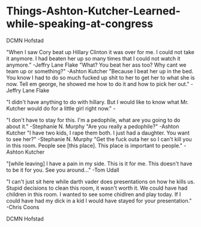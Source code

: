 # Things-Ashton-Kutcher-Learned-while-speaking-at-congress
DCMN Hofstad

"When I saw Cory beat up Hillary Clinton it was over for me. I could not take it anymore. I had beaten her up so many times that I could not watch it anymore." -Jeffry Lane Flake "What? You beat her ass too? Why cant we team up or something?" -Ashton Kutcher "Because I beat her up in the bed. You know I had to do so much fucked up shit to her to get her to what she is now. Tell em george, he showed me how to do it and how to pick her out." -Jeffry Lane Flake

"I didn't have anything to do with hillary. But I would like to know what Mr. Kutcher would do for a little girl right now." -

"I don't have to stay for this. I'm a pedophile, what are you going to do about it." -Stephanie N. Murphy "Are you really a pedophile?" -Ashton Kutcher "I have two kids, I rape them both. I just had a daughter. You want to see her?" -Stephanie N. Murphy "Get the fuck outa her so I can't kill you in this room. People see [this place]. This place is important to people." -Ashton Kutcher

"[while leaving] I have a pain in my side. This is it for me. This doesn't have to be it for you. See you around..." -Tom Udall

"I can't just sit here while darth vader does presentations on how he kills us. Stupid decisions to clean this room, it wasn't worth it. We could have had children in this room. I wanted to see some chidlren and play today. If I could have had my dick in a kid I would have stayed for your presentation." -Chris Coons

DCMN Hofstad
